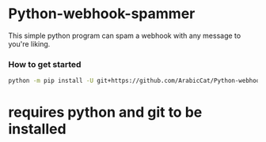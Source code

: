 # Python-webhook-spammer
This simple python program can spam a webhook with any message to you're liking.

### How to get started
```sh
python -m pip install -U git+https://github.com/ArabicCat/Python-webhook-spammer/blob/main/main.py 
```
# requires python and git to be installed
